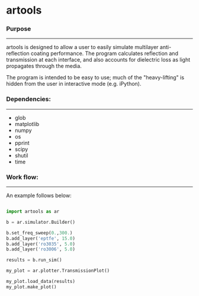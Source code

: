 # artools

### Purpose
***
artools is designed to allow a user to easily simulate multilayer anti-reflection coating performance. The program calculates reflection and transmission at each interface, and also accounts for dielectric loss as light propagates through the media. 

The program is intended to be easy to use; much of the "heavy-lifting" is hidden from the user in interactive mode (e.g. iPython). 

### Dependencies:
***
* glob
* matplotlib
* numpy
* os
* pprint
* scipy
* shutil
* time

### Work flow:
***
An example follows below:

```python

import artools as ar

b = ar.simulator.Builder()

b.set_freq_sweep(0.,300.)
b.add_layer('eptfe', 15.0)
b.add_layer('ro3035', 5.0)
b.add_layer('ro3006', 5.0)

results = b.run_sim()

my_plot = ar.plotter.TransmissionPlot()

my_plot.load_data(results)
my_plot.make_plot()
```
